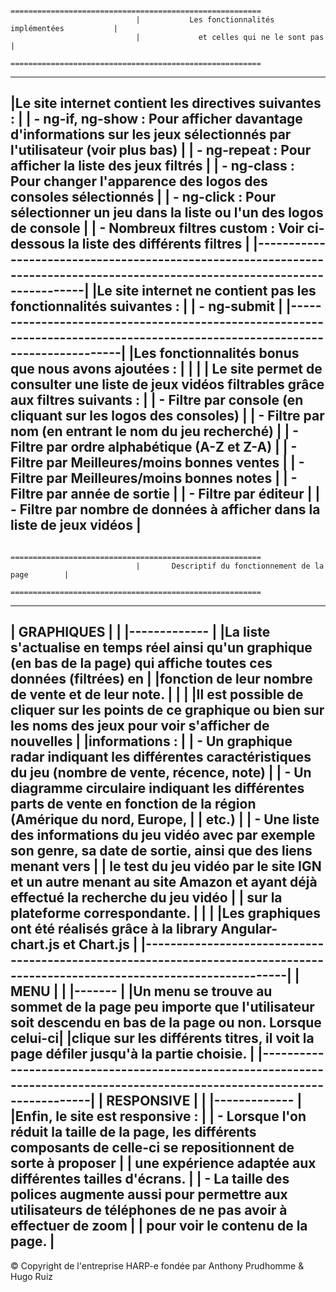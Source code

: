 								========================================================
								|			Les fonctionnalités implémentées		   |
								|			  et celles qui ne le sont pas 			   |
								========================================================
-------------------------------------------------------------------------------------------------------------------------------
|Le site internet contient les directives suivantes :																		  |
|	- ng-if, ng-show : Pour afficher davantage d'informations sur les jeux sélectionnés par l'utilisateur (voir plus bas)	  |
|	- ng-repeat : Pour afficher la liste des jeux filtrés																	  |
|	- ng-class : Pour changer l'apparence des logos des consoles sélectionnés												  |
|	- ng-click : Pour sélectionner un jeu dans la liste ou l'un des logos de console										  |
|	- Nombreux filtres custom : Voir ci-dessous la liste des différents filtres												  |
|-----------------------------------------------------------------------------------------------------------------------------|
|Le site internet ne contient pas les fonctionnalités suivantes :															  |
|	- ng-submit																												  |
|-----------------------------------------------------------------------------------------------------------------------------|
|Les fonctionnalités bonus que nous avons ajoutées :																		  |
|																															  |
|	Le site permet de consulter une liste de jeux vidéos filtrables grâce aux filtres suivants :							  |
|		- Filtre par console (en cliquant sur les logos des consoles)														  |
|		- Filtre par nom (en entrant le nom du jeu recherché)																  |
|		- Filtre par ordre alphabétique (A-Z et Z-A)																		  |
|		- Filtre par Meilleures/moins bonnes ventes																			  |
|		- Filtre par Meilleures/moins bonnes notes																			  |
|		- Filtre par année de sortie																						  |
|		- Filtre par éditeur																								  |
|		- Filtre par nombre de données à afficher dans la liste de jeux vidéos												  |
-------------------------------------------------------------------------------------------------------------------------------

								========================================================
								|		Descriptif du fonctionnement de la page		   |
								========================================================
-------------------------------------------------------------------------------------------------------------------------------
| GRAPHIQUES |																												  |
|-------------																												  |
|La liste s'actualise en temps réel ainsi qu'un graphique (en bas de la page) qui affiche toutes ces données (filtrées) en    |
|fonction de leur nombre de vente et de leur note.																			  |
|																															  |
|Il est possible de cliquer sur les points de ce graphique ou bien sur les noms des jeux pour voir s'afficher de nouvelles	  |
|informations :																												  |
|	- Un graphique radar indiquant les différentes caractéristiques du jeu (nombre de vente, récence, note)					  |
|	- Un diagramme circulaire indiquant les différentes parts de vente en fonction de la région (Amérique du nord, Europe,	  |
|	etc.)																													  |
|	- Une liste des informations du jeu vidéo avec par exemple son genre, sa date de sortie, ainsi que des liens menant vers  |
|	le test du jeu vidéo par le site IGN et un autre menant au site Amazon et ayant déjà effectué la recherche du jeu vidéo   |
|	sur la plateforme correspondante.																						  |
|																															  |
|Les graphiques ont été réalisés grâce à la library Angular-chart.js et Chart.js 											  |
|-----------------------------------------------------------------------------------------------------------------------------|
| MENU |																												  	  |
|-------																													  |
|Un menu se trouve au sommet de la page peu importe que l'utilisateur soit descendu en bas de la page ou non. Lorsque celui-ci|
|clique sur les différents titres, il voit la page défiler jusqu'à la partie choisie.										  |
|-----------------------------------------------------------------------------------------------------------------------------|
| RESPONSIVE |																												  |
|-------------																												  |
|Enfin, le site est responsive :																							  |
|	- Lorsque l'on réduit la taille de la page, les différents composants de celle-ci se repositionnent de sorte à proposer	  |
|	une expérience adaptée aux différentes tailles d'écrans.																  |
|	- La taille des polices augmente aussi pour permettre aux utilisateurs de téléphones de ne pas avoir à effectuer de zoom  |
|	pour voir le contenu de la page.																						  |
-------------------------------------------------------------------------------------------------------------------------------

© Copyright de l'entreprise HARP-e fondée par Anthony Prudhomme & Hugo Ruiz